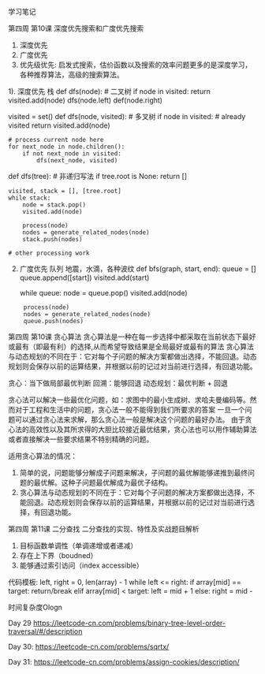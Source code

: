 学习笔记

第四周 第10课 深度优先搜索和广度优先搜索
1. 深度优先
2. 广度优先
3. 优先级优先: 启发式搜索，估价函数以及搜索的效率问题更多的是深度学习，各种推荐算法，高级的搜索算法。

1). 深度优先 栈
def dfs(node):
    # 二叉树
    if node in visited:
        return
    visited.add(node)
    dfs(node.left)
    def(node.right)

visited = set()
def dfs(node, visited):
    # 多叉树
    if node in visited:
        # already visited
        return
    visited.add(node)

    # process current node here
    for next_node in node.children():
        if not next_node in visited:
            dfs(next_node, visited)


def dfs(tree):
    # 非递归写法
    if tree.root is None:
        return []

    visited, stack = [], [tree.root]
    while stack:
        node = stack.pop()
        visited.add(node)

        process(node)
        nodes = generate_related_nodes(node)
        stack.push(nodes)

    # other processing work

2) 广度优先 队列
地震，水滴，各种波纹
def bfs(graph, start, end):
    queue = []
    queue.append([start])
    visited.add(start)

    while queue:
        node = queue.pop()
        visited.add(node)

        process(node)
        nodes = generate_related_nodes(node)
        queue.push(nodes)



第四周 第10课 贪心算法
贪心算法是一种在每一步选择中都采取在当前状态下最好或最有（即最有利）的选择,从而希望导致结果是全局最好或最有的算法
贪心算法与动态规划的不同在于：它对每个子问题的解决方案都做出选择，不能回退。动态规划则会保存以前的运算结果，并根据以前的记过对当前进行选择，有回退功能。

贪心：当下做局部最优判断
回溯：能够回退
动态规划：最优判断 + 回退

贪心法可以解决一些最优化问题，如：求图中的最小生成树、求哈夫曼编码等。然而对于工程和生活中的问题，贪心法一般不能得到我们所要求的答案
一旦一个问题可以通过贪心法来求解，那么贪心法一般是解决这个问题的最好办法。
由于贪心法的高效性以及其所求得的大胆比较接近最优结果，贪心法也可以用作辅助算法或者直接解决一些要求结果不特别精确的问题。

适用贪心算法的情况：
1. 简单的说，问题能够分解成子问题来解决，子问题的最优解能够递推到最终问题的最优解。这种子问题最优解成为最优子结构。
2. 贪心算法与动态规划的不同在于：它对每个子问题的解决方案都做出选择，不能回退。动态规划则会保存以前的运算结果，并根据以前的记过对当前进行选择，有回退功能。


第四周 第11课 二分查找
二分查找的实现、特性及实战题目解析

1. 目标函数单调性（单调递增或者递减）
2. 存在上下界（boudned）
3. 能够通过索引访问（index accessible）

代码模板:
left, right = 0, len(array) - 1
while left <= right:
    if array[mid] == target:
        return/break
    elif array[mid] < target:
        left = mid + 1
    else:
        right = mid -

时间复杂度Ologn

Day 29
https://leetcode-cn.com/problems/binary-tree-level-order-traversal/#/description

Day 30:
https://leetcode-cn.com/problems/sqrtx/

Day 31:
https://leetcode-cn.com/problems/assign-cookies/description/

